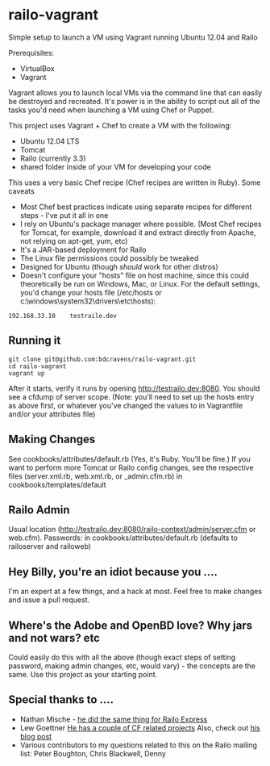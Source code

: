 railo-vagrant
=============

Simple setup to launch a VM using Vagrant running Ubuntu 12.04 and Railo


Prerequisites:
 
* VirtualBox
* Vagrant

Vagrant allows you to launch local VMs via the command line that can easily be destroyed and recreated. It's power is in the ability to script out all of the tasks you'd need when launching a VM using Chef or Puppet.

This project uses Vagrant + Chef to create a VM with the following:

* Ubuntu 12.04 LTS
* Tomcat
* Railo (currently 3.3)
* shared folder inside of your VM for developing your code



This uses a very basic Chef recipe (Chef recipes are written in Ruby). Some caveats

* Most Chef best practices indicate using separate recipes for different steps - I've put it all in one
* I rely on Ubuntu's package manager where possible. (Most Chef recipes for Tomcat, for example, download it and extract directly from Apache, not relying on apt-get, yum, etc)
* It's a JAR-based deployment for Railo
* The Linux file permissions could possibly be tweaked 
* Designed for Ubuntu (though _should_ work for other distros)
* Doesn't configure your "hosts" file on host machine, since this could theoretically be run on Windows, Mac, or Linux. For the default settings, you'd change your hosts file (/etc/hosts or c:\windows\system32\drivers\etc\hosts):

<pre><code>192.168.33.10	testrailo.dev</code></pre>

Running it
----------
<pre><code>git clone git@github.com:bdcravens/railo-vagrant.git
cd railo-vagrant
vagrant up</code></pre>

After it starts, verify it runs by opening http://testrailo.dev:8080. You should see a cfdump of server scope. (Note: you'll need to set up the hosts entry as above first, or whatever you've changed the values to in Vagrantfile and/or your attributes file)

Making Changes
--------------
See cookbooks/attributes/default.rb (Yes, it's Ruby. You'll be fine.) If you want to perform more Tomcat or Railo config changes, see the respective files (server.xml.rb, web.xml.rb, or _admin.cfm.rb) in cookbooks/templates/default

Railo Admin
-----------
Usual location (http://testrailo.dev:8080/railo-context/admin/server.cfm or web.cfm). Passwords: in cookbooks/attributes/default.rb (defaults to railoserver and railoweb)

Hey Billy, you're an idiot because you ….
-----------------------------------------
I'm an expert at a few things, and a hack at most. Feel free to make changes and issue a pull request.

Where's the Adobe and OpenBD love? Why jars and not wars? etc
-------------------------------------------------------------
Could easily do this with all the above (though exact steps of setting password, making admin changes, etc, would vary) - the concepts are the same. Use this project as your starting point.

Special thanks to ….
--------------------
* Nathan Mische - [he did the same thing for Railo Express](https://github.com/nmische/cookbooks)
* Lew Goettner [He has a couple of CF related projects](https://github.com/lewg) Also, check out [his blog post](http://beacon.wharton.upenn.edu/404/2011/12/keeping-your-machine-clean-with-vagrant-chef)
* Various contributors to my questions related to this on the Railo mailing list: Peter Boughton, Chris Blackwell, Denny
